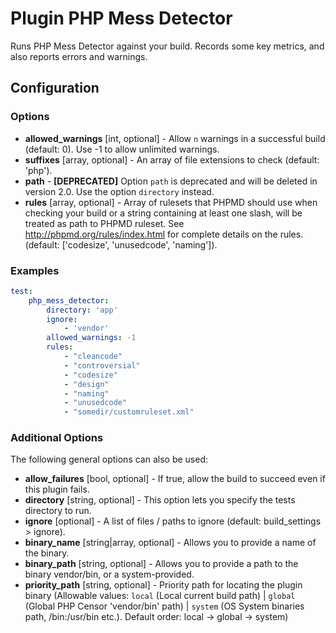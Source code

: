Plugin PHP Mess Detector
========================

Runs PHP Mess Detector against your build. Records some key metrics, and also reports errors and warnings.

Configuration
-------------

### Options

* **allowed_warnings** [int, optional] - Allow `n` warnings in a successful build (default: 0). 
  Use -1 to allow unlimited warnings.
* **suffixes** [array, optional] - An array of file extensions to check (default: 'php').
* **path** - **[DEPRECATED]** Option `path` is deprecated and will be deleted in version 2.0. Use the option 
`directory` instead.
* **rules** [array, optional] - Array of rulesets that PHPMD should use when checking your build or a string containing 
at least one slash, will be treated as path to PHPMD ruleset. See http://phpmd.org/rules/index.html for complete 
details on the rules. (default: ['codesize', 'unusedcode', 'naming']).

### Examples

```yaml
test:
    php_mess_detector:
        directory: 'app'
        ignore:
            - 'vendor'
        allowed_warnings: -1
        rules:
            - "cleancode"
            - "controversial"
            - "codesize"
            - "design"
            - "naming"
            - "unusedcode"
            - "somedir/customruleset.xml"
```

### Additional Options

The following general options can also be used: 

* **allow_failures** [bool, optional] - If true, allow the build to succeed even if this plugin fails.
* **directory** [string, optional] - This option lets you specify the tests directory to run.
* **ignore** [optional] - A list of files / paths to ignore (default: build_settings > ignore).
* **binary_name** [string|array, optional] - Allows you to provide a name of the binary.
* **binary_path** [string, optional] - Allows you to provide a path to the binary vendor/bin, or a system-provided.
* **priority_path** [string, optional] - Priority path for locating the plugin binary (Allowable values: 
  `local` (Local current build path) | 
  `global` (Global PHP Censor 'vendor/bin' path) |
  `system` (OS System binaries path, /bin:/usr/bin etc.). 
  Default order: local -> global -> system)
